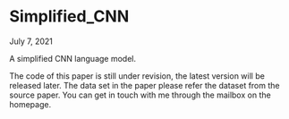# Simplified_CNN
July 7, 2021

A simplified CNN language model.

The code of this paper is still under revision, the latest version will be released later.
The data set in the paper please refer the dataset from the source paper.
You can get in touch with me through the mailbox on the homepage.
